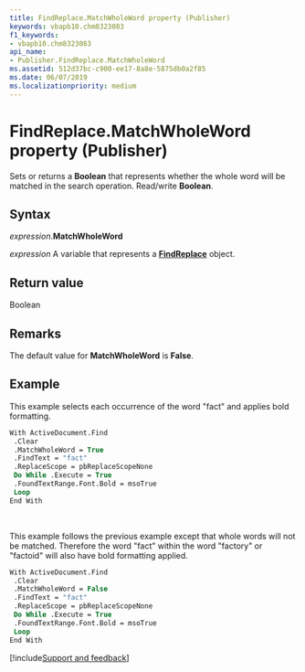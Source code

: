 ```yaml
---
title: FindReplace.MatchWholeWord property (Publisher)
keywords: vbapb10.chm8323083
f1_keywords:
- vbapb10.chm8323083
api_name:
- Publisher.FindReplace.MatchWholeWord
ms.assetid: 512d37bc-c900-ee17-8a8e-5875db0a2f85
ms.date: 06/07/2019
ms.localizationpriority: medium
---
```



# FindReplace.MatchWholeWord property (Publisher)

Sets or returns a **Boolean** that represents whether the whole word will be matched in the search operation. Read/write **Boolean**.


## Syntax

_expression_.**MatchWholeWord**

_expression_ A variable that represents a **[FindReplace](Publisher.FindReplace.md)** object.


## Return value

Boolean


## Remarks

The default value for **MatchWholeWord** is **False**.


## Example

This example selects each occurrence of the word "fact" and applies bold formatting.

```vb
With ActiveDocument.Find 
 .Clear 
 .MatchWholeWord = True 
 .FindText = "fact" 
 .ReplaceScope = pbReplaceScopeNone 
 Do While .Execute = True 
 .FoundTextRange.Font.Bold = msoTrue 
 Loop 
End With 

```

<br/>

This example follows the previous example except that whole words will not be matched. Therefore the word "fact" within the word "factory" or "factoid" will also have bold formatting applied.

```vb
With ActiveDocument.Find 
 .Clear 
 .MatchWholeWord = False 
 .FindText = "fact" 
 .ReplaceScope = pbReplaceScopeNone 
 Do While .Execute = True 
 .FoundTextRange.Font.Bold = msoTrue 
 Loop 
End With 

```

[!include[Support and feedback](~/includes/feedback-boilerplate.md)]
